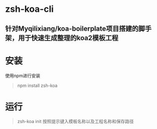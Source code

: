 # zsh-koa-cli
## 针对Myqilixiang/koa-boilerplate项目搭建的脚手架，用于快速生成整理的koa2模板工程
# 安装
使用npm进行安装
> npm install zsh-koa
# 运行
> zsh-koa init
按照提示键入模板名称以及工程名称和保存路径

